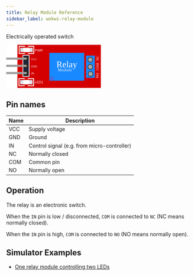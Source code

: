 ```yaml
---
title: Relay Module Reference
sidebar_label: wokwi-relay-module
---
```


 Electrically operated switch

![Relay-Module](wokwi-relay-module.svg)

## Pin names

| Name | Description                                 |
| ---- | ------------------------------------------- |
| VCC  | Supply voltage                              |
| GND  | Ground                                      |
| IN   | Control signal (e.g. from micro-controller) |
| NC   | Normally closed                             |
| COM  | Common pin                                  |
| NO   | Normally open                               |

## Operation

The relay is an electronic switch. 

When the `IN` pin is low / disconnected, `COM` is connected to `NC` (NC means normally closed).

When the `IN` pin is high, `COM` is connected to `NO` (NO means normally open).




## Simulator Examples

- [One relay module controlling two LEDs](https://wokwi.com/projects/347308007359513172)

